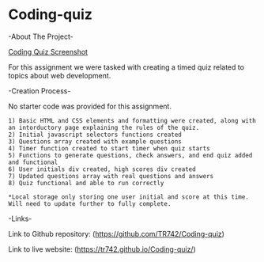 # Coding-quiz

-About The Project-

[Coding Quiz Screenshot](./CodingQuiz.png)

For this assignment we were tasked with creating a timed quiz related to topics about web development.

-Creation Process-

No starter code was provided for this assignment.

    1) Basic HTML and CSS elements and formatting were created, along with an intorductory page explaining the rules of the quiz.
    2) Initial javascript selectors functions created
    3) Questions array created with example questions
    4) Timer function created to start timer when quiz starts
    5) Functions to generate questions, check answers, and end quiz added and functional
    6) User initials div created, high scores div created
    7) Updated questions array with real questions and answers
    8) Quiz functional and able to run correctly

    *Local storage only storing one user initial and score at this time. Will need to update further to fully complete.



-Links-

Link to Github repository: (https://github.com/TR742/Coding-quiz)

Link to live website: (https://tr742.github.io/Coding-quiz/)

